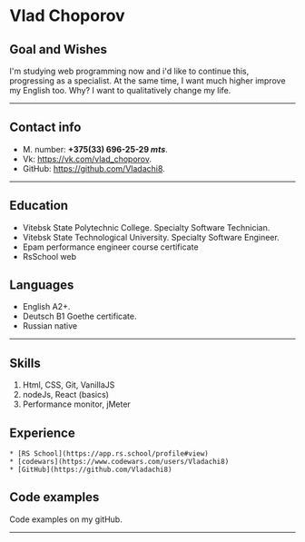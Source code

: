 # Vlad Choporov
## Goal and Wishes
  I'm studying web programming now and i'd like to continue this, progressing as a specialist. At the same time, I want much higher improve my English too. Why? I want to qualitatively change my life.
___

## Contact info
  * M. number: __+375(33) 696-25-29 _mts___.
  * Vk: https://vk.com/vlad_choporov.
  * GitHub: https://github.com/Vladachi8.
  ___
## Education
* Vitebsk State Polytechnic College. Specialty Software Technician.
* Vitebsk State Technological University. Specialty Software Engineer.
* Epam performance engineer course certificate
* RsSchool web

## Languages
* English A2+.
* Deutsch B1 Goethe certificate.
* Russian native

___
## Skills
  1. Html, СSS, Git, VanillaJS
  1. nodeJs, React (basics)
  1. Performance monitor, jMeter

## Experience
    * [RS School](https://app.rs.school/profile#view)
    * [codewars](https://www.codewars.com/users/Vladachi8)
    * [GitHub](https://github.com/Vladachi8)
## Code examples
Code examples on my gitHub.
___









